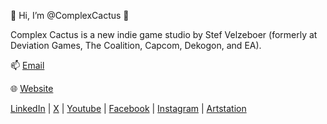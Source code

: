 👋 Hi, I’m @ComplexCactus 🌵

Complex Cactus is a new indie game studio by Stef Velzeboer (formerly at Deviation Games, The Coalition, Capcom, Dekogon, and EA). 

📫 [Email](contact@complexcactus.com)

🌐 [Website](https://www.complexcactus.com/)

[LinkedIn](https://www.linkedin.com/company/complexcactus)    |    [X](https://x.com/Complex_Cactus)    |    [Youtube](https://www.youtube.com/@complexcactus)    |   [Facebook](https://www.facebook.com/profile.php?id=61568488557044)    |    [Instagram](https://www.instagram.com/complexcactusstudios/)    |    [Artstation](https://www.artstation.com/stefvelzeboer)

<!---
ComplexCactus/ComplexCactus is a ✨ special ✨ repository because its `README.md` (this file) appears on your GitHub profile.
You can click the Preview link to take a look at your changes.
--->
